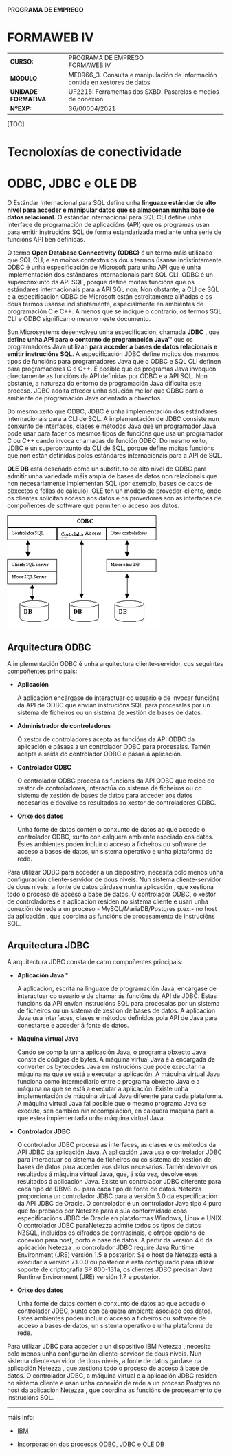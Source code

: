 #### PROGRAMA DE EMPREGO

# FORMAWEB IV

|                       |                                                              |
| --------------------- | ------------------------------------------------------------ |
| **CURSO:**            | PROGRAMA DE EMPREGO<br>FORMAWEB IV                           |
| **MÓDULO**            | MF0966_3. Consulta e manipulación de información contida en xestores de datos |
| **UNIDADE FORMATIVA** | UF2215: Ferramentas dos SXBD. Pasarelas e medios de conexión.             |
| **NºEXP:**            | 36/00004/2021                                                |

[TOC]

# Tecnoloxías de conectividade

# ODBC, JDBC e OLE DB

O Estándar Internacional para SQL define unha **linguaxe estándar de alto nivel para acceder e manipular datos que se almacenan nunha base de datos relacional.** O estándar internacional para SQL CLI define unha interface de programación de aplicacións (API) que os programas usan para emitir instrucións SQL de forma estandarizada mediante unha serie de funcións API ben definidas.

O termo **Open Database Connectivity (ODBC)** é un termo máis utilizado que SQL CLI, e en moitos contextos os dous termos úsanse indistintamente. ODBC é unha especificación de Microsoft para unha API que é unha implementación dos estándares internacionais para SQL CLI. ODBC é un superconxunto da API SQL, porque define moitas funcións que os estándares internacionais para a API SQL non. Non obstante, a CLI de SQL e a especificación ODBC de Microsoft están estreitamente aliñadas e os dous termos úsanse indistintamente, especialmente en ambientes de programación C e C++. A menos que se indique o contrario, os termos SQL CLI e ODBC significan o mesmo neste documento.

Sun Microsystems desenvolveu unha especificación, chamada **JDBC** , que **define unha API para o contorno de programación Java™** que os programadores Java utilizan **para acceder a bases de datos relacionais e emitir instrucións SQL**. A especificación JDBC define moitos dos mesmos tipos de funcións para programadores Java que o ODBC e SQL CLI definen para programadores C e C++. É posible que os programas Java invoquen directamente as funcións da API definidas por ODBC e a API SQL. Non obstante, a natureza do entorno de programación Java dificulta este proceso. JDBC adoita ofrecer unha solución mellor que ODBC para o ambiente de programación Java orientado a obxectos.

Do mesmo xeito que ODBC, JDBC é unha implementación dos estándares internacionais para a CLI de SQL. A implementación de JDBC consiste nun conxunto de interfaces, clases e métodos Java que un programador Java pode usar para facer os mesmos tipos de funcións que usa un programador C ou C++ cando invoca chamadas de función ODBC. Do mesmo xeito, JDBC é un superconxunto da CLI de SQL, porque define moitas funcións que non están definidas polos estándares internacionais para a API de SQL.

**OLE DB** está deseñado como un substituto de alto nivel de ODBC para admitir unha variedade máis ampla de bases de datos non relacionais que non necesariamente implementan SQL (por exemplo, bases de datos de obxectos e follas de cálculo). OLE ten un modelo de provedor-cliente, onde os clientes solicitan acceso aos datos e os provedores son as interfaces de compoñentes de software que permiten o acceso aos datos.

![ODBC](./assets/figura3.gif)

## Arquitectura ODBC

A implementación ODBC é unha arquitectura cliente-servidor, cos seguintes compoñentes principais:

- **Aplicación**

  A aplicación encárgase de interactuar co usuario e de invocar funcións da API de ODBC que envían instrucións SQL para procesalas por un sistema de ficheiros ou un sistema de xestión de bases de datos.

- **Administrador de controladores**

  O xestor de controladores acepta as funcións da API ODBC da aplicación e pásaas a un controlador ODBC para procesalas. Tamén acepta a saída do controlador ODBC e pásaa á aplicación.

- **Controlador ODBC**

  O controlador ODBC procesa as funcións da API ODBC que recibe do xestor de controladores, interactúa co sistema de ficheiros ou co sistema de xestión de bases de datos para acceder aos datos necesarios e devolve os resultados ao xestor de controladores ODBC.

- **Orixe dos datos**

  Unha fonte de datos contén o conxunto de datos ao que accede o controlador ODBC, xunto con calquera ambiente asociado cos datos. Estes ambientes poden incluír o acceso a ficheiros ou software de acceso a bases de datos, un sistema operativo e unha plataforma de rede.

Para utilizar ODBC para acceder a un dispositivo, necesita polo menos unha configuración cliente-servidor de dous niveis. Nun sistema cliente-servidor de dous niveis, a fonte de datos gárdase nunha aplicación , que xestiona todo o proceso de acceso á base de datos. O controlador ODBC, o xestor de controladores e a aplicación residen no sistema cliente e usan unha conexión de rede a un proceso - MySQL/MariaDB/Postgres p.ex.- no host da aplicación , que coordina as funcións de procesamento de instrucións SQL.

## Arquitectura JDBC

A arquitectura JDBC consta de catro compoñentes principais:

- **Aplicación Java™**

  A aplicación, escrita na linguaxe de programación Java, encárgase de interactuar co usuario e de chamar ás funcións da API de JDBC. Estas funcións da API envían instrucións SQL para procesalas por un sistema de ficheiros ou un sistema de xestión de bases de datos. A aplicación Java usa interfaces, clases e métodos definidos pola API de Java para conectarse e acceder á fonte de datos.

- **Máquina virtual Java**

  Cando se compila unha aplicación Java, o programa obxecto Java consta de códigos de bytes. A máquina virtual Java é a encargada de converter os bytecodes Java en instrucións que pode executar na máquina na que se está a executar a aplicación. A máquina virtual Java funciona como intermediario entre o programa obxecto Java e a máquina na que se está a executar a aplicación. Existe unha implementación de máquina virtual Java diferente para cada plataforma. A máquina virtual Java fai posible que o mesmo programa Java se execute, sen cambios nin recompilación, en calquera máquina para a que estea implementada unha máquina virtual Java.

- **Controlador JDBC**

  O controlador JDBC procesa as interfaces, as clases e os métodos da API JDBC da aplicación Java. A aplicación Java usa o controlador JDBC para interactuar co sistema de ficheiros ou co sistema de xestión de bases de datos para acceder aos datos necesarios. Tamén devolve os resultados á máquina virtual Java, que, á súa vez, devolve eses resultados á aplicación Java. Existe un controlador JDBC diferente para cada tipo de DBMS ou para cada tipo de fonte de datos. Netezza proporciona un controlador JDBC para a versión 3.0 da especificación da API JDBC de Oracle. O controlador é un controlador Java tipo 4 puro que foi probado por Netezza para a súa conformidade coas especificacións JDBC de Oracle en plataformas Windows, Linux e UNIX. O controlador JDBC paraNetezza admite todos os tipos de datos NZSQL, incluídos os cifrados de contrasinais, e ofrece opcións de conexión para host, porto e base de datos. A partir da versión 4.6 da aplicación Netezza , o controlador JDBC require Java Runtime Environment (JRE) versión 1.5 e posterior. Se o host de Netezza está a executar a versión 7.1.0.0 ou posterior e está configurado para utilizar soporte de criptografía SP 800-131a, os clientes JDBC precisan Java Runtime Environment (JRE) versión 1.7 e posterior.

- **Orixe dos datos**

  Unha fonte de datos contén o conxunto de datos ao que accede o controlador JDBC, xunto con calquera ambiente asociado cos datos. Estes ambientes poden incluír o acceso a ficheiros ou software de acceso a bases de datos, un sistema operativo e unha plataforma de rede.

Para utilizar JDBC para acceder a un dispositivo IBM Netezza , necesita polo menos unha configuración cliente-servidor de dous niveis. Nun sistema cliente-servidor de dous niveis, a fonte de datos gárdase na aplicación Netezza , que xestiona todo o proceso de acceso á base de datos. O controlador JDBC, a máquina virtual e a aplicación JDBC residen no sistema cliente e usan unha conexión de rede a un proceso Postgres no host da aplicación Netezza , que coordina as funcións de procesamento de instrucións SQL.





---

máis info:

- [IBM](https://www.ibm.com/docs/es/psfa/7.1.0?topic=netezza-odbc-jdbc-ole-db-installation-configuration)

- [Incorporación dos procesos ODBC, JDBC e OLE DB](https://www.ibm.com/docs/es/SSULQD_7.1.0/com.ibm.nz.datacon.doc/c_datacon_process.html)

